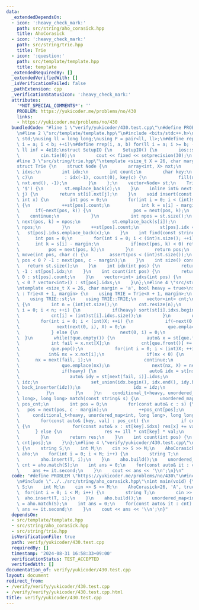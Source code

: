 ```yaml
---
data:
  _extendedDependsOn:
  - icon: ':heavy_check_mark:'
    path: src/string/aho_corasick.hpp
    title: AhoCorasick
  - icon: ':heavy_check_mark:'
    path: src/string/trie.hpp
    title: Trie
  - icon: ':question:'
    path: src/template/template.hpp
    title: template
  _extendedRequiredBy: []
  _extendedVerifiedWith: []
  _isVerificationFailed: false
  _pathExtension: cpp
  _verificationStatusIcon: ':heavy_check_mark:'
  attributes:
    '*NOT_SPECIAL_COMMENTS*': ''
    PROBLEM: https://yukicoder.me/problems/no/430
    links:
    - https://yukicoder.me/problems/no/430
  bundledCode: "#line 1 \"verify/yukicoder/430.test.cpp\"\n#define PROBLEM \"https://yukicoder.me/problems/no/430\"\
    \n#line 2 \"src/template/template.hpp\"\n#include <bits/stdc++.h>\nusing namespace\
    \ std;\nusing ll = long long;\nusing P = pair<ll, ll>;\n#define rep(i, a, b) for(ll\
    \ i = a; i < b; ++i)\n#define rrep(i, a, b) for(ll i = a; i >= b; --i)\nconstexpr\
    \ ll inf = 4e18;\nstruct SetupIO {\n    SetupIO() {\n        ios::sync_with_stdio(0);\n\
    \        cin.tie(0);\n        cout << fixed << setprecision(30);\n    }\n} setup_io;\n\
    #line 3 \"src/string/trie.hpp\"\ntemplate <size_t X = 26, char margin = 'a'>\n\
    struct Trie {\n    struct Node {\n        array<int, X> nxt;\n        vector<int>\
    \ idxs;\n        int idx;\n        int count;\n        char key;\n        Node(char\
    \ c)\n            : idx(-1), count(0), key(c) {\n            fill(nxt.begin(),\
    \ nxt.end(), -1);\n        }\n    };\n    vector<Node> st;\n    Trie(char c =\
    \ '$') {\n        st.emplace_back(c);\n    }\n    inline int& next(int i, int\
    \ j) {\n        return st[i].nxt[j];\n    }\n    void insert(const string& s,\
    \ int x) {\n        int pos = 0;\n        for(int i = 0; i < (int)s.size(); ++i)\
    \ {\n            ++st[pos].count;\n            int k = s[i] - margin;\n      \
    \      if(~next(pos, k)) {\n                pos = next(pos, k);\n            \
    \    continue;\n            }\n            int npos = st.size();\n           \
    \ next(pos, k) = npos;\n            st.emplace_back(s[i]);\n            pos =\
    \ npos;\n        }\n        ++st[pos].count;\n        st[pos].idx = x;\n     \
    \   st[pos].idxs.emplace_back(x);\n    }\n    int find(const string& s) {\n  \
    \      int pos = 0;\n        for(int i = 0; i < (int)s.size(); ++i) {\n      \
    \      int k = s[i] - margin;\n            if(next(pos, k) < 0) return -1;\n \
    \           pos = next(pos, k);\n        }\n        return pos;\n    }\n    int\
    \ move(int pos, char c) {\n        assert(pos < (int)st.size());\n        return\
    \ pos < 0 ? -1 : next(pos, c - margin);\n    }\n    int size() const {\n     \
    \   return st.size();\n    }\n    int idx(int pos) {\n        return pos < 0 ?\
    \ -1 : st[pos].idx;\n    }\n    int count(int pos) {\n        return pos < 0 ?\
    \ 0 : st[pos].count;\n    }\n    vector<int> idxs(int pos) {\n        return pos\
    \ < 0 ? vector<int>() : st[pos].idxs;\n    }\n};\n#line 4 \"src/string/aho_corasick.hpp\"\
    \ntemplate <size_t X = 26, char margin = 'a', bool heavy = true>\nstruct AhoCorasick\
    \ : Trie<X + 1, margin> {\n    using TRIE = Trie<X + 1, margin>;\n    using TRIE::next;\n\
    \    using TRIE::st;\n    using TRIE::TRIE;\n    vector<int> cnt;\n    void build()\
    \ {\n        int n = (int)st.size();\n        cnt.resize(n);\n        for(int\
    \ i = 0; i < n; ++i) {\n            if(heavy) sort(st[i].idxs.begin(), st[i].idxs.end());\n\
    \            cnt[i] = (int)st[i].idxs.size();\n        }\n        queue<int> que;\n\
    \        for(int i = 0; i < (int)X; ++i) {\n            if(~next(0, i)) {\n  \
    \              next(next(0, i), X) = 0;\n                que.emplace(next(0, i));\n\
    \            } else {\n                next(0, i) = 0;\n            }\n      \
    \  }\n        while(!que.empty()) {\n            auto& x = st[que.front()];\n\
    \            int fail = x.nxt[X];\n            cnt[que.front()] += cnt[fail];\n\
    \            que.pop();\n            for(int i = 0; i < (int)X; ++i) {\n     \
    \           int& nx = x.nxt[i];\n                if(nx < 0) {\n              \
    \      nx = next(fail, i);\n                    continue;\n                }\n\
    \                que.emplace(nx);\n                next(nx, X) = next(fail, i);\n\
    \                if(heavy) {\n                    auto& idx = st[nx].idxs;\n \
    \                   auto& idy = st[next(fail, i)].idxs;\n                    vector<int>\
    \ idz;\n                    set_union(idx.begin(), idx.end(), idy.begin(), idy.end(),\
    \ back_inserter(idz));\n                    idx = idz;\n                }\n  \
    \          }\n        }\n    }\n    conditional_t<heavy, unordered_map<int, long\
    \ long>, long long> match(const string& s) {\n        unordered_map<int, int>\
    \ pos_cnt;\n        int pos = 0;\n        for(const auto& c : s) {\n         \
    \   pos = next(pos, c - margin);\n            ++pos_cnt[pos];\n        }\n   \
    \     conditional_t<heavy, unordered_map<int, long long>, long long> res{};\n\
    \        for(const auto& [key, val] : pos_cnt) {\n            if constexpr(heavy)\
    \ {\n                for(const auto& x : st[key].idxs) res[x] += val;\n      \
    \      } else {\n                res += 1ll * cnt[key] * val;\n            }\n\
    \        }\n        return res;\n    }\n    int count(int pos) {\n        return\
    \ cnt[pos];\n    }\n};\n#line 4 \"verify/yukicoder/430.test.cpp\"\nint main(void)\
    \ {\n    string S;\n    int M;\n    cin >> S >> M;\n    AhoCorasick<26, 'A', true>\
    \ aho;\n    for(int i = 0; i < M; i++) {\n        string T;\n        cin >> T;\n\
    \        aho.insert(T, i);\n    }\n    aho.build();\n    unordered_map<int, ll>\
    \ cnt = aho.match(S);\n    int ans = 0;\n    for(const auto& it : cnt) {\n   \
    \     ans += it.second;\n    }\n    cout << ans << '\\n';\n}\n"
  code: "#define PROBLEM \"https://yukicoder.me/problems/no/430\"\n#include \"../../src/template/template.hpp\"\
    \n#include \"../../src/string/aho_corasick.hpp\"\nint main(void) {\n    string\
    \ S;\n    int M;\n    cin >> S >> M;\n    AhoCorasick<26, 'A', true> aho;\n  \
    \  for(int i = 0; i < M; i++) {\n        string T;\n        cin >> T;\n      \
    \  aho.insert(T, i);\n    }\n    aho.build();\n    unordered_map<int, ll> cnt\
    \ = aho.match(S);\n    int ans = 0;\n    for(const auto& it : cnt) {\n       \
    \ ans += it.second;\n    }\n    cout << ans << '\\n';\n}"
  dependsOn:
  - src/template/template.hpp
  - src/string/aho_corasick.hpp
  - src/string/trie.hpp
  isVerificationFile: true
  path: verify/yukicoder/430.test.cpp
  requiredBy: []
  timestamp: '2024-08-31 16:58:33+09:00'
  verificationStatus: TEST_ACCEPTED
  verifiedWith: []
documentation_of: verify/yukicoder/430.test.cpp
layout: document
redirect_from:
- /verify/verify/yukicoder/430.test.cpp
- /verify/verify/yukicoder/430.test.cpp.html
title: verify/yukicoder/430.test.cpp
---
```


